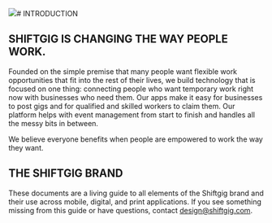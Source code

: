 ![](/assets/shiftgig_illustration_asset_clock.png)# INTRODUCTION

## SHIFTGIG IS CHANGING THE WAY PEOPLE WORK.

Founded on the simple premise that many people want flexible work opportunities that fit into the rest of their lives, we build technology that is focused on one thing: connecting people who want temporary work right now with businesses who need them. Our apps make it easy for businesses to post gigs and for qualified and skilled workers to claim them. Our platform helps with event management from start to finish and handles all the messy bits in between.

We believe everyone benefits when people are empowered to work the way they want.

## THE SHIFTGIG BRAND

These documents are a living guide to all elements of the Shiftgig brand and their use across mobile, digital, and print applications. If you see something missing from this guide or have questions, contact [design@shiftgig.com](mailto:design.shiftgig.com).

